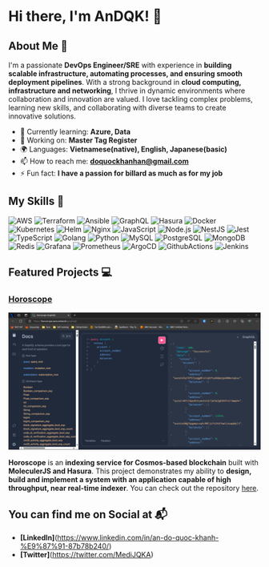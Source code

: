 # Hi there, I'm AnDQK! 👋

<!--
![Banner Image](your_banner_image_url_here)
-->

## About Me 🚀

I'm a passionate **DevOps Engineer/SRE** with experience in **building scalable infrastructure, automating processes, and ensuring smooth deployment pipelines**. With a strong background in **cloud computing, infrastructure and networking**, I thrive in dynamic environments where collaboration and innovation are valued. I love tackling complex problems, learning new skills, and collaborating with diverse teams to create innovative solutions.

- 🌱 Currently learning: **Azure, Data**
- 🔭 Working on: **Master Tag Register**
- 🌍 Languages: **Vietnamese(native), English, Japanese(basic)**
- 📫 How to reach me: **doquockhanhan@gmail.com**
- ⚡ Fun fact: **I have a passion for billard as much as for my job**

## My Skills 🧠

![AWS](https://img.shields.io/badge/Amazon_AWS-FF9900?style=flat-square&logo=amazonaws&logoColor=white)
![Terraform](https://img.shields.io/badge/Terraform-7B42BC?style=flat-square&logo=terraform&logoColor=white)
![Ansible](https://img.shields.io/badge/Ansible-000000?style=flat-square&logo=ansible&logoColor=white)
![GraphQL](https://img.shields.io/badge/GraphQl-E10098?style=flat-square&logo=graphql&logoColor=white)
![Hasura](https://img.shields.io/badge/Hasura-1EB4D4?style=flat-square&logo=hasura&logoColor=white)
![Docker](https://img.shields.io/badge/Docker-2CA5E0?style=flat-square&logo=docker&logoColor=white)
![Kubernetes](https://img.shields.io/badge/kubernetes-326ce5.svg?&style=flat-square&logo=kubernetes&logoColor=white)
![Helm](https://img.shields.io/badge/Helm-0F1689?style=flat-square&logo=Helm&labelColor=0F1689)
![Nginx](https://img.shields.io/badge/Nginx-009639?style=flat-square&logo=nginx&logoColor=white)
![JavaScript](https://img.shields.io/badge/-JavaScript-F7DF1E?style=flat-square&logo=javascript&logoColor=black)
![Node.js](https://img.shields.io/badge/-Node.js-339933?style=flat-square&logo=node.js&logoColor=white)
![NestJS](https://img.shields.io/badge/nestjs-E0234E?style=flat-square&logo=nestjs&logoColor=white)
![Jest](https://img.shields.io/badge/Jest-C21325?style=flat-square&logo=jest&logoColor=white)
![TypeScript](https://img.shields.io/badge/TypeScript-007ACC?style=flat-square&logo=typescript&logoColor=white)
![Golang](https://img.shields.io/badge/Go-00ADD8?style=flat-square&logo=go&logoColor=white)
![Python](https://img.shields.io/badge/Python-FFD43B?style=flat-square&logo=python&logoColor=blue)
![MySQL](https://img.shields.io/badge/MySQL-005C84?style=flat-square&logo=mysql&logoColor=white)
![PostgreSQL](https://img.shields.io/badge/PostgreSQL-316192?style=flat-square&logo=postgresql&logoColor=white)
![MongoDB](https://img.shields.io/badge/MongoDB-4EA94B?style=flat-square&logo=mongodb&logoColor=white)
![Redis](https://img.shields.io/badge/redis-%23DD0031.svg?&style=flat-square&logo=redis&logoColor=white)
![Grafana](https://img.shields.io/badge/Grafana-F2F4F9?style=flat-square&logo=grafana&logoColor=orange&labelColor=F2F4F9)
![Prometheus](https://img.shields.io/badge/Prometheus-000000?style=flat-square&logo=prometheus&labelColor=000000)
![ArgoCD](https://img.shields.io/badge/Argo%20CD-1e0b3e?style=flat-square&logo=argo&logoColor=#d16044)
![GithubActions](https://img.shields.io/badge/Github%20Actions-282a2e?style=flat-square&logo=githubactions&logoColor=367cfe)
![Jenkins](https://img.shields.io/badge/Jenkins-D24939?style=flat-square&logo=Jenkins&logoColor=white)

## Featured Projects 💻

### [Horoscope](https://docs.aura.network/product/horoscope/#horoscope-v2)

![Horoscope](horoscope.png)

**Horoscope** is an **indexing service for Cosmos-based blockchain** built with **MoleculerJS and Hasura**. This project demonstrates my ability to **design, build and implement a system with an application capable of high throughput, near real-time indexer**. You can check out the repository [here](https://github.com/aura-nw/horoscope-v2).

## You can find me on Social at 📬

- **[LinkedIn]**(https://www.linkedin.com/in/an-do-quoc-khanh-%E9%87%91-87b78b240/)
- **[Twitter]**(https://twitter.com/MediJQKA)
